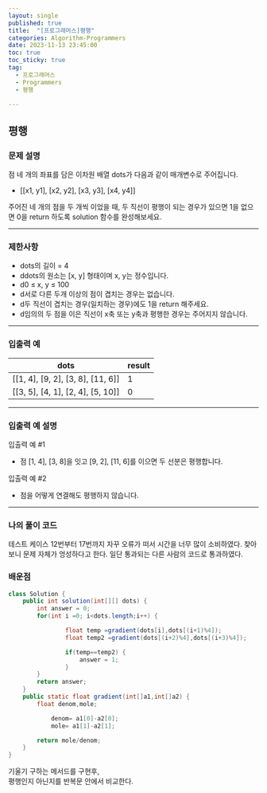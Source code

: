 ```yaml
---
layout: single
published: true
title:  "[프로그래머스]평행"
categories: Algorithm-Programmers
date: 2023-11-13 23:45:00
toc: true
toc_sticky: true
tag:   
  - 프로그래머스
  - Programmers
  - 평행

---
```


## 평행

### 문제 설명

점 네 개의 좌표를 담은 이차원 배열  dots가 다음과 같이 매개변수로 주어집니다.

* [[x1, y1], [x2, y2], [x3, y3], [x4, y4]]

주어진 네 개의 점을 두 개씩 이었을 때, 두 직선이 평행이 되는 경우가 있으면 1을 없으면 0을 return 하도록 solution 함수를 완성해보세요.

----------------

### 제한사항

* dots의 길이 = 4
* ddots의 원소는 [x, y] 형태이며 x, y는 정수입니다.
* d0 ≤ x, y ≤ 100
* d서로 다른 두개 이상의 점이 겹치는 경우는 없습니다.
* d두 직선이 겹치는 경우(일치하는 경우)에도 1을 return 해주세요.
* d임의의 두 점을 이은 직선이 x축 또는 y축과 평행한 경우는 주어지지 않습니다.

----------------

### 입출력 예

|dots	|result|
|---|---|
|[[1, 4], [9, 2], [3, 8], [11, 6]]|	1|
|[[3, 5], [4, 1], [2, 4], [5, 10]]|	0|

----------------

### 입출력 예 설명

입출력 예 #1  

* 점 [1, 4], [3, 8]을 잇고 [9, 2], [11, 6]를 이으면 두 선분은 평행합니다.

  

입출력 예 #2  

* 점을 어떻게 연결해도 평행하지 않습니다.

  
  

  

  

  

----------------

### 나의 풀이 코드

테스트 케이스 12번부터 17번까지 자꾸 오류가 떠서 시간을 너무 많이 소비하였다. 찾아보니 문제 자체가 엉성하다고 한다. 일단 통과되는 다른 사람의 코드로 통과하였다.

### 배운점

```java
class Solution {
    public int solution(int[][] dots) {
        int answer = 0;
        for(int i =0; i<dots.length;i++) {

                float temp =gradient(dots[i],dots[(i+1)%4]);
                float temp2 =gradient(dots[(i+2)%4],dots[(i+3)%4]);

                if(temp==temp2) {
                    answer = 1;
                }
        }
        return answer;
    }
    public static float gradient(int[]a1,int[]a2) {
        float denom,mole;

            denom= a1[0]-a2[0];
            mole= a1[1]-a2[1];

        return mole/denom;
    }
}
```

기울기 구하는 메서드를 구현후,  
평행인지 아닌지를 반복문 안에서 비교한다.  


